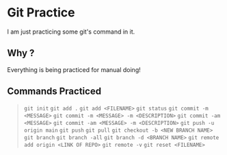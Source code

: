 # Git Practice

I am just practicing some git's command in it.

## Why ?

Everything is being practiced for manual doing!

## Commands Practiced
> `git init`
> `git add .`
> `git add <FILENAME>`
> `git status`
> `git commit -m <MESSAGE>`
> `git commit -m <MESSAGE> -m <DESCRIPTION>`
> `git commit -am <MESSAGE>` 
> `git commit -am <MESSAGE> -m <DESCRIPTION>`
> `git push -u origin main` 
> `git push`
> `git pull`
> `git checkout -b <NEW BRANCH NAME>` 
> `git branch` 
> `git branch -all`
> `git branch -d <BRANCH NAME>`
> `git remote add origin <LINK OF REPO>`
> `git remote -v`
> `git reset <FILENAME>`
